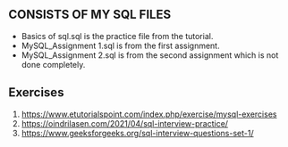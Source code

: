 ## CONSISTS OF MY SQL FILES

- Basics of sql.sql is the practice file from the tutorial.
- MySQL_Assignment 1.sql is from the first assignment.
- MySQL_Assignment 2.sql is from the second assignment which is not done completely.

## Exercises

1. https://www.etutorialspoint.com/index.php/exercise/mysql-exercises
2. https://oindrilasen.com/2021/04/sql-interview-practice/
3. https://www.geeksforgeeks.org/sql-interview-questions-set-1/

